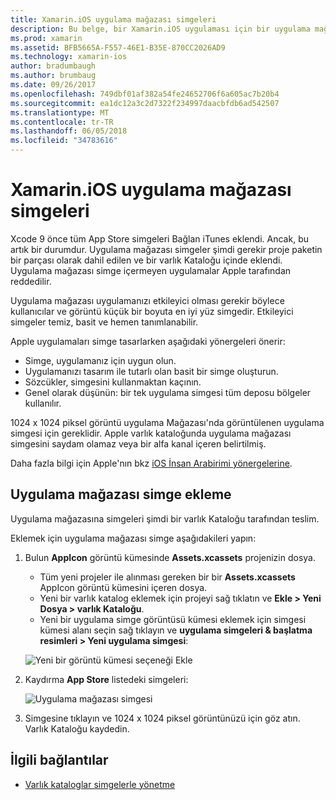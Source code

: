 ```yaml
---
title: Xamarin.iOS uygulama mağazası simgeleri
description: Bu belge, bir Xamarin.iOS uygulaması için bir uygulama mağazası simge yönetmek için varlık kataloglar kullanmayı açıklar. Daha önce uygulama mağazası simgeler Bağlan iTunes ile yönetiliyordu.
ms.prod: xamarin
ms.assetid: BFB5665A-F557-46E1-B35E-870CC2026AD9
ms.technology: xamarin-ios
author: bradumbaugh
ms.author: brumbaug
ms.date: 09/26/2017
ms.openlocfilehash: 749dbf01af382a54fe24652706f6a605ac7b20b4
ms.sourcegitcommit: ea1dc12a3c2d7322f234997daacbfdb6ad542507
ms.translationtype: MT
ms.contentlocale: tr-TR
ms.lasthandoff: 06/05/2018
ms.locfileid: "34783616"
---
```

# <a name="app-store-icons-in-xamarinios"></a>Xamarin.iOS uygulama mağazası simgeleri

Xcode 9 önce tüm App Store simgeleri Bağlan iTunes eklendi. Ancak, bu artık bir durumdur. Uygulama mağazası simgeler şimdi gerekir proje paketin bir parçası olarak dahil edilen ve bir varlık Kataloğu içinde eklendi. Uygulama mağazası simge içermeyen uygulamalar Apple tarafından reddedilir.

Uygulama mağazası uygulamanızı etkileyici olması gerekir böylece kullanıcılar ve görüntü küçük bir boyuta en iyi yüz simgedir. Etkileyici simgeler temiz, basit ve hemen tanımlanabilir.

Apple uygulamaları simge tasarlarken aşağıdaki yönergeleri önerir:

- Simge, uygulamanız için uygun olun.
- Uygulamanızı tasarım ile tutarlı olan basit bir simge oluşturun.
- Sözcükler, simgesini kullanmaktan kaçının.
- Genel olarak düşünün: bir tek uygulama simgesi tüm deposu bölgeler kullanılır.

1024 x 1024 piksel görüntü uygulama Mağazası'nda görüntülenen uygulama simgesi için gereklidir.  Apple varlık kataloğunda uygulama mağazası simgesini saydam olamaz veya bir alfa kanal içeren belirtilmiş.

Daha fazla bilgi için Apple'nın bkz [iOS İnsan Arabirimi yönergelerine](https://developer.apple.com/ios/human-interface-guidelines/icons-and-images/image-size-and-resolution/).

## <a name="adding-an-app-store-icon"></a>Uygulama mağazası simge ekleme

Uygulama mağazasına simgeleri şimdi bir varlık Kataloğu tarafından teslim. 

Eklemek için uygulama mağazası simge aşağıdakileri yapın:

1. Bulun **AppIcon** görüntü kümesinde **Assets.xcassets** projenizin dosya. 
    - Tüm yeni projeler ile alınması gereken bir bir **Assets.xcassets** AppIcon görüntü kümesini içeren dosya.
    - Yeni bir varlık katalog eklemek için projeyi sağ tıklatın ve **Ekle > Yeni Dosya > varlık Kataloğu**.
    - Yeni bir uygulama simge görüntüsü kümesi eklemek için simgesi kümesi alanı seçin sağ tıklayın ve **uygulama simgeleri & başlatma resimleri > Yeni uygulama simgesi**:
    
    ![Yeni bir görüntü kümesi seçeneği Ekle](app-store-icon-images/image1.png)

2. Kaydırma **App Store** listedeki simgeleri:

    ![Uygulama mağazası simgesi](app-store-icon-images/image2.png)

3. Simgesine tıklayın ve 1024 x 1024 piksel görüntünüzü için göz atın. Varlık Kataloğu kaydedin.




## <a name="related-links"></a>İlgili bağlantılar

- [Varlık kataloglar simgelerle yönetme](~/ios/app-fundamentals/images-icons/app-icons.md#managing)
